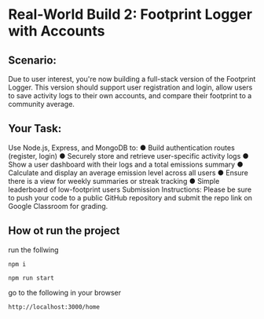 # Real-World Build 2: Footprint Logger with Accounts

## Scenario:

Due to user interest, you're now building a full-stack version of the Footprint Logger. This
version should support user registration and login, allow users to save activity logs to their own
accounts, and compare their footprint to a community average.

## Your Task:

Use Node.js, Express, and MongoDB to:
● Build authentication routes (register, login)
● Securely store and retrieve user-specific activity logs
● Show a user dashboard with their logs and a total emissions summary
● Calculate and display an average emission level across all users
● Ensure there is a view for weekly summaries or streak tracking
● Simple leaderboard of low-footprint users
Submission Instructions:
Please be sure to push your code to a public GitHub repository and submit the repo link on
Google Classroom for grading.

## How ot run the project

run the follwing

```
npm i
```

```
npm run start
```

go to the following in your browser

```
http://localhost:3000/home
```
